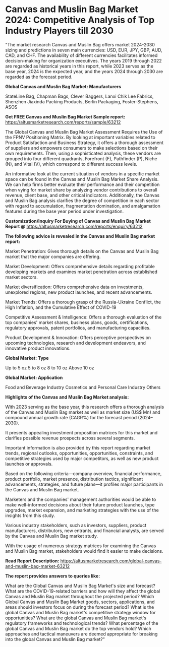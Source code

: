 <h1>Canvas and Muslin Bag Market 2024: Competitive Analysis of Top Industry Players till 2030</h1>

"The market research Canvas and Muslin Bag offers market 2024-2030 sizing and predictions in seven main currencies: USD, EUR, JPY, GBP, AUD, CAD, and CHF. The availability of different currencies facilitates informed decision-making for organization executives. The years 2019 through 2022 are regarded as historical years in this report, while 2023 serves as the base year, 2024 is the expected year, and the years 2024 through 2030 are regarded as the forecast period.

<b>Global Canvas and Muslin Bag Market: Manufacturers</b>

StateLine Bag, Chapman Bags, Clever Baggers, Lanxi Chik Lee Fabrics, Shenzhen Jiaxinda Packing Products, Berlin Packaging, Foster-Stephens, ASOS

<b>Get FREE Canvas and Muslin Bag Market Sample report:</b> <a href="https://altusmarketresearch.com/reports/sample/63212">https://altusmarketresearch.com/reports/sample/63212</a>

The Global Canvas and Muslin Bag Market Assessment Requires the Use of the FPNV Positioning Matrix. By looking at important variables related to Product Satisfaction and Business Strategy, it offers a thorough assessment of suppliers and empowers consumers to make selections based on their own requirements. Then, using a sophisticated analysis, these vendors are grouped into four different quadrants, Forefront (F), Pathfinder (P), Niche (N), and Vital (V), which correspond to different success levels.

An informative look at the current situation of vendors in a specific market space can be found in the Canvas and Muslin Bag Market Share Analysis. We can help firms better evaluate their performance and their competition when vying for market share by analyzing vendor contributions to overall revenue, client base, and other critical indicators. Additionally, the Canvas and Muslin Bag analysis clarifies the degree of competition in each sector with regard to accumulation, fragmentation domination, and amalgamation features during the base year period under investigation.

<b>Customization/Inquiry For Buying of Canvas and Muslin Bag Market Report @</b> <a href="https://altusmarketresearch.com/reports/enquiry/63212">https://altusmarketresearch.com/reports/enquiry/63212</a>

<b>The following advice is revealed in the Canvas and Muslin Bag market report:</b>

Market Penetration: Gives thorough details on the Canvas and Muslin Bag market that the major companies are offering.

Market Development: Offers comprehensive details regarding profitable developing markets and examines market penetration across established market sectors.

Market diversification: Offers comprehensive data on investments, unexplored regions, new product launches, and recent advancements.

Market Trends: Offers a thorough grasp of the Russia-Ukraine Conflict, the High Inflation, and the Cumulative Effect of COVID-19

Competitive Assessment & Intelligence: Offers a thorough evaluation of the top companies' market shares, business plans, goods, certifications, regulatory approvals, patent portfolios, and manufacturing capacities.

Product Development & Innovation: Offers perceptive perspectives on upcoming technologies, research and development endeavors, and innovative product innovations.

<b>Global Market: Type</b>

Up to 5 oz
5 to 8 oz
8 to 10 oz
Above 10 oz

<b>Global Market: Application</b>

Food and Beverage Industry
Cosmetics and Personal Care Industry
Others


<b>Highlights of the Canvas and Muslin Bag Market analysis:</b>

With 2023 serving as the base year, this research offers a thorough analysis of the Canvas and Muslin Bag market as well as market size (US$ Mn) and compound annual growth rate (CAGR%) for the forecast period (2024–2030).

It presents appealing investment proposition matrices for this market and clarifies possible revenue prospects across several segments.

Important information is also provided by this report regarding market trends, regional outlooks, opportunities, opportunities, constraints, and competitive strategies used by major competitors, as well as new product launches or approvals.

Based on the following criteria—company overview, financial performance, product portfolio, market presence, distribution tactics, significant advancements, strategies, and future plans—it profiles major participants in the Canvas and Muslin Bag market.

Marketers and the companies' management authorities would be able to make well-informed decisions about their future product launches, type upgrades, market expansion, and marketing strategies with the use of the insights from this study.

Various industry stakeholders, such as investors, suppliers, product manufacturers, distributors, new entrants, and financial analysts, are served by the Canvas and Muslin Bag market study.

With the usage of numerous strategy matrices for examining the Canvas and Muslin Bag market, stakeholders would find it easier to make decisions.

<b>Read Report Description:</b> <a href="https://altusmarketresearch.com/global-canvas-and-muslin-bag-market-63212">https://altusmarketresearch.com/global-canvas-and-muslin-bag-market-63212</a>

<b>The report provides answers to queries like:</b>

What are the Global Canvas and Muslin Bag Market's size and forecast?
What are the COVID-19-related barriers and how will they affect the global Canvas and Muslin Bag market throughout the projected period?
Which Global Canvas and Muslin Bag Market goods, sectors, applications, and areas should investors focus on during the forecast period?
What is the global Canvas and Muslin Bag market's competitive strategy window for opportunities?
What are the global Canvas and Muslin Bag market's regulatory frameworks and technological trends?
What percentage of the global Canvas and Muslin Bag market do the top vendors hold?
Which approaches and tactical maneuvers are deemed appropriate for breaking into the global Canvas and Muslin Bag market?"
